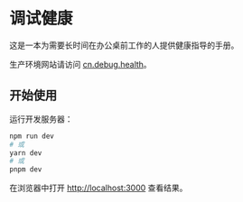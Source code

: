 # 调试健康

这是一本为需要长时间在办公桌前工作的人提供健康指导的手册。

生产环境网站请访问 [cn.debug.health](https://cn.debug.health)。

## 开始使用

运行开发服务器：

```bash
npm run dev
# 或
yarn dev
# 或
pnpm dev
```

在浏览器中打开 [http://localhost:3000](http://localhost:3000) 查看结果。
